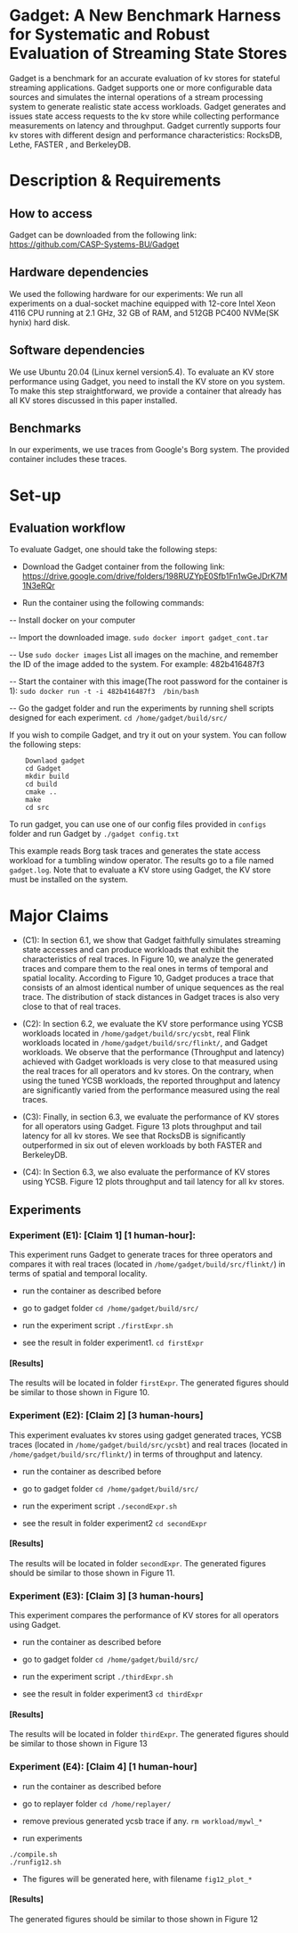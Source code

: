 # Gadget: A New Benchmark Harness for Systematic and Robust Evaluation of Streaming State Stores

Gadget is a benchmark for an accurate evaluation of kv stores for stateful streaming applications.  Gadget supports one or more configurable data sources and simulates the internal operations of a stream processing system to generate realistic state access workloads.  Gadget generates and issues state access requests to the kv store while collecting performance measurements on latency and throughput.  Gadget  currently supports four kv stores with different design and performance characteristics: RocksDB, Lethe, FASTER , and BerkeleyDB.

# Description & Requirements

## How to access

Gadget can be downloaded from the following link: https://github.com/CASP-Systems-BU/Gadget

## Hardware dependencies

We used the following hardware for our experiments:
We run all experiments on a dual-socket machine equipped with 12-core Intel Xeon 4116 CPU running at 2.1 GHz, 32 GB of RAM, and 512GB PC400 NVMe(SK hynix) hard disk. 

## Software dependencies

We  use  Ubuntu 20.04 (Linux  kernel version5.4). To evaluate an KV store performance using Gadget, you need to install the KV store on you system.  To make this step straightforward, we provide a container that already has all KV stores discussed in this paper installed.

## Benchmarks

In our experiments, we use traces from Google's Borg system. The provided container includes these traces.

# Set-up

## Evaluation workflow

To evaluate Gadget, one should take the following steps:

- Download the  Gadget container from the following link: https://drive.google.com/drive/folders/198RUZYpE0Sfb1Fn1wGeJDrK7M1N3eRQr

- Run the container using the following commands:

-- Install docker on your computer 

-- Import the downloaded image. `sudo docker import gadget_cont.tar`

-- Use `sudo docker images` List all images on the machine, and remember the ID of the image added to the system.  For example: 482b416487f3

-- Start the container with this image(The root password for the container is 1): `sudo docker run -t -i 482b416487f3  /bin/bash`

-- Go the gadget folder and run the experiments by running shell scripts designed for each experiment. `cd /home/gadget/build/src/`

If you wish to compile Gadget, and try it out on your system. You can follow the following steps:

```
    Downlaod gadget 
    cd Gadget
    mkdir build 
    cd build
    cmake ..
    make
    cd src
```

To run gadget, you can use one of our config files provided in `configs` folder  and run Gadget by `./gadget config.txt`
 
 
This example  reads Borg task traces and generates the state access workload for  a tumbling  window operator. The results go to a file named `gadget.log`. Note that to evaluate a KV store using Gadget, the KV store must be installed on the system.


# Major Claims

- (C1): In section 6.1, we show that Gadget faithfully simulates streaming state accesses and can produce workloads that exhibit the characteristics of real traces. In Figure 10, we analyze the generated traces and compare them to the real ones in terms of temporal and spatial locality. According to Figure 10,  Gadget produces a trace that consists of an almost identical number of unique sequences as the real trace. The distribution of stack distances in Gadget traces is also very close to that of real traces.

- (C2): In section 6.2,  we evaluate the KV store performance using  YCSB workloads located in `/home/gadget/build/src/ycsbt`, real Flink workloads located in `/home/gadget/build/src/flinkt/`, and Gadget workloads. We observe that the performance  (Throughput and latency) achieved with Gadget workloads is very close to that measured using the real traces for all operators and kv stores. On the contrary, when using the tuned YCSB workloads, the reported throughput and latency are significantly varied from the performance measured using the real traces. 
    
- (C3): Finally, in section 6.3,  we evaluate the performance of KV stores for all operators using Gadget. Figure 13 plots throughput and tail latency for all kv stores. We see that RocksDB is significantly outperformed in six out of eleven workloads by both FASTER and BerkeleyDB. 

- (C4): In Section 6.3, we also evaluate the performance of KV stores using YCSB. Figure 12 plots throughput and tail latency for all kv stores.

## Experiments

### Experiment (E1): [Claim 1] [1 human-hour]: 

This experiment  runs Gadget to generate traces for three operators and compares it with real traces (located in `/home/gadget/build/src/flinkt/`) in terms of spatial and temporal locality.

- run the container as described before
    
- go to gadget folder `cd /home/gadget/build/src/`
    
- run the experiment script `./firstExpr.sh`
    
- see the result in folder experiment1. `cd firstExpr`
 

#### [Results]

The results will be located in folder `firstExpr`. The generated figures should be similar to those shown in Figure 10.


### Experiment (E2): [Claim 2] [3 human-hours] 

This experiment evaluates kv stores using gadget generated traces, YCSB traces (located in  `/home/gadget/build/src/ycsbt`) and real traces (located in `/home/gadget/build/src/flinkt/`) in terms  of throughput and latency.  

- run the container as described before
    
- go to gadget folder `cd /home/gadget/build/src/`
    
- run the experiment script `./secondExpr.sh`

- see the result in folder experiment2   `cd secondExpr` 

#### [Results]

The results will be located in folder `secondExpr`. The generated figures should be similar to those shown in Figure 11.


### Experiment (E3): [Claim 3] [3 human-hours]

This experiment compares  the performance of  KV stores for all operators using Gadget.

- run the container as described before

- go to gadget folder `cd /home/gadget/build/src/`

- run the experiment script `./thirdExpr.sh ` 

- see the result in folder experiment3 `cd thirdExpr`

#### [Results]

The results will be located in folder `thirdExpr`. The generated figures should be similar to those shown in Figure 13

### Experiment (E4): [Claim 4] [1 human-hour]

- run the container as described before

- go to replayer folder `cd /home/replayer/`

- remove previous generated ycsb trace if any. `rm workload/mywl_*`

- run experiments
```
./compile.sh
./runfig12.sh
```

- The figures will be generated here, with filename `fig12_plot_*`



#### [Results]

The generated figures should be similar to those shown in Figure 12
